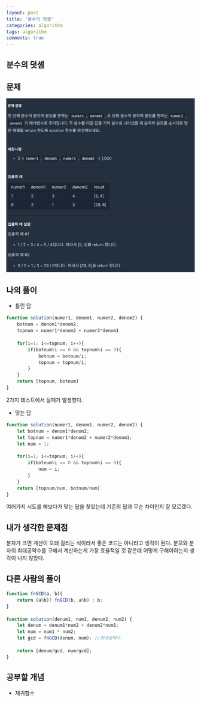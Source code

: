 ```yaml
---
layout: post
title: '분수의 덧셈'
categories: algorithm
tags: algorithm
comments: true
---
```


## 분수의 덧셈
## 문제
<img src = "../../image/분수 더하기.png">

## 나의 풀이
- 틀린 답
~~~js
function solution(numer1, denom1, numer2, denom2) {
    botnum = denom1*denom2;
    topnum = numer1*denom2 + numer2*denom1
    
    for(i=1; i<=topnum; i++){
        if(botnum%i == 0 && topnum%i == 0){
            botnum = botnum/i;
            topnum = topnum/i;
        }
    }
    return [topnum, botnum]
}
~~~
2가지 테스트에서 실패가 발생했다. 

- 맞는 답 
~~~js
function solution(numer1, denom1, numer2, denom2) {
    let botnum = denom1*denom2;
    let topnum = numer1*denom2 + numer2*denom1;
    let num = 1;

    for(i=1; i<=topnum; i++){
        if(botnum%i == 0 && topnum%i == 0){
            num = i;
        }
    }
    return [topnum/num, botnum/num]
}
~~~
여러가지 시도를 해보다가 맞는 답을 찾았는데 
기존의 답과 무슨 차이인지 잘 모르겠다.

## 내가 생각한 문제점
분자가 크면 계산이 오래 걸리는 식이라서 좋은 코드는 아니라고 생각이 된다. 분모와 분자의 최대공약수를 구해서 계산하는게 가장 효율적일 것 같은데 어떻게 구해야하는지 생각이 나지 않았다.



## 다른 사람의 풀이
~~~js
function fnGCD(a, b){
    return (a%b)? fnGCD(b, a%b) : b;
}

function solution(denum1, num1, denum2, num2) {
    let denum = denum1*num2 + denum2*num1;
    let num = num1 * num2;
    let gcd = fnGCD(denum, num); //최대공약수

    return [denum/gcd, num/gcd];
}

~~~

## 공부할 개념

- 재귀함수